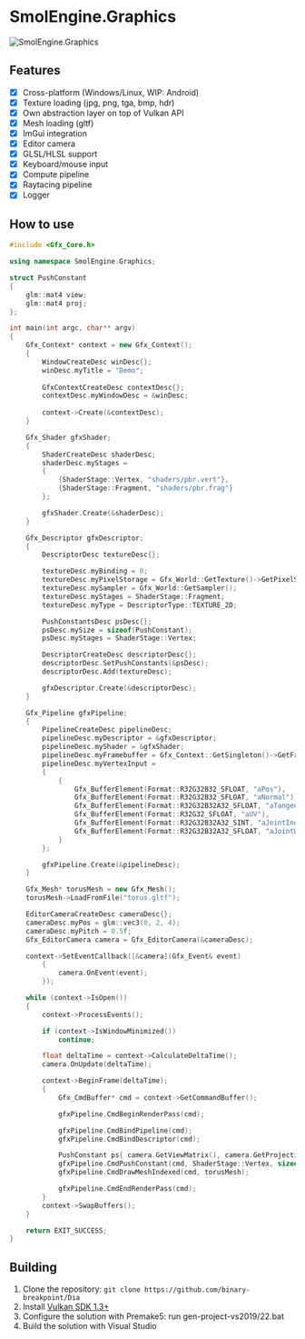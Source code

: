 # SmolEngine.Graphics
![SmolEngine.Graphics](https://i.imgur.com/lILYHnN.png)

## Features
- [x] Cross-platform (Windows/Linux, WIP: Android)
- [x] Texture loading (jpg, png, tga, bmp, hdr)
- [x] Own abstraction layer on top of Vulkan API
- [x] Mesh loading (gltf)
- [x] ImGui integration
- [x] Editor camera
- [x] GLSL/HLSL support
- [x] Keyboard/mouse input
- [x] Compute pipeline
- [x] Raytacing pipeline
- [x] Logger

## How to use
```c++
#include <Gfx_Core.h>

using namespace SmolEngine.Graphics;

struct PushConstant
{
	glm::mat4 view;
	glm::mat4 proj;
};

int main(int argc, char** argv)
{
	Gfx_Context* context = new Gfx_Context(); 
	{
		WindowCreateDesc winDesc{};
		winDesc.myTitle = "Demo";
		
		GfxContextCreateDesc contextDesc{};
		contextDesc.myWindowDesc = &winDesc;
		
		context->Create(&contextDesc);	
	}

	Gfx_Shader gfxShader;
	{
		ShaderCreateDesc shaderDesc;
		shaderDesc.myStages = 
		{ 
			{ShaderStage::Vertex, "shaders/pbr.vert"}, 
			{ShaderStage::Fragment, "shaders/pbr.frag"} 
		};

		gfxShader.Create(&shaderDesc);
	}

	Gfx_Descriptor gfxDescriptor;
	{
		DescriptorDesc textureDesc{};

		textureDesc.myBinding = 0;
		textureDesc.myPixelStorage = Gfx_World::GetTexture()->GetPixelStorage();
		textureDesc.mySampler = Gfx_World::GetSampler();
		textureDesc.myStages = ShaderStage::Fragment;
		textureDesc.myType = DescriptorType::TEXTURE_2D;

		PushConstantsDesc psDesc{};
		psDesc.mySize = sizeof(PushConstant);
		psDesc.myStages = ShaderStage::Vertex;

		DescriptorCreateDesc descriptorDesc{};
		descriptorDesc.SetPushConstants(&psDesc);
		descriptorDesc.Add(textureDesc);

		gfxDescriptor.Create(&descriptorDesc);
	}

	Gfx_Pipeline gfxPipeline;
	{
		PipelineCreateDesc pipelineDesc;
		pipelineDesc.myDescriptor = &gfxDescriptor;
		pipelineDesc.myShader = &gfxShader;
		pipelineDesc.myFramebuffer = Gfx_Context::GetSingleton()->GetFramebuffer().get();
		pipelineDesc.myVertexInput =
		{
			{
				Gfx_BufferElement(Format::R32G32B32_SFLOAT, "aPos"),
				Gfx_BufferElement(Format::R32G32B32_SFLOAT, "aNormal"),
				Gfx_BufferElement(Format::R32G32B32A32_SFLOAT, "aTangent"),
				Gfx_BufferElement(Format::R32G32_SFLOAT, "aUV"),
				Gfx_BufferElement(Format::R32G32B32A32_SINT, "aJointIndices"),
				Gfx_BufferElement(Format::R32G32B32A32_SFLOAT, "aJointWeight")
			}
		};

		gfxPipeline.Create(&pipelineDesc);
	}

	Gfx_Mesh* torusMesh = new Gfx_Mesh();
	torusMesh->LoadFromFile("torus.gltf");

	EditorCameraCreateDesc cameraDesc{};
	cameraDesc.myPos = glm::vec3(0, 2, 4);
	cameraDesc.myPitch = 0.5f;
	Gfx_EditorCamera camera = Gfx_EditorCamera(&cameraDesc);

	context->SetEventCallback([&camera](Gfx_Event& event)
		{
			camera.OnEvent(event);
		});

	while (context->IsOpen())
	{
		context->ProcessEvents();

		if (context->IsWindowMinimized())
			continue;

		float deltaTime = context->CalculateDeltaTime();
		camera.OnUpdate(deltaTime);

		context->BeginFrame(deltaTime);
		{
			Gfx_CmdBuffer* cmd = context->GetCommandBuffer();

			gfxPipeline.CmdBeginRenderPass(cmd);

			gfxPipeline.CmdBindPipeline(cmd);
			gfxPipeline.CmdBindDescriptor(cmd);

			PushConstant ps{ camera.GetViewMatrix(), camera.GetProjection() };
			gfxPipeline.CmdPushConstant(cmd, ShaderStage::Vertex, sizeof(PushConstant), &ps);
			gfxPipeline.CmdDrawMeshIndexed(cmd, torusMesh);

			gfxPipeline.CmdEndRenderPass(cmd);
		}
		context->SwapBuffers();
	}

	return EXIT_SUCCESS;
}

``` 

## Building
1. Clone the repository: ```git clone https://github.com/binary-breakpoint/Dia```
2. Install [Vulkan SDK 1.3+](https://vulkan.lunarg.com/sdk/home#windows)
3. Configure the solution with Premake5: run gen-project-vs2019/22.bat 
4. Build the solution with Visual Studio 
